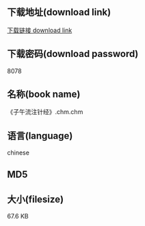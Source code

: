 ## 下载地址(download link)
[下载链接 download link](https://tutu365.netlify.app/?s=%E3%80%8A%E5%AD%90%E5%8D%88%E6%B5%81%E6%B3%A8%E9%92%88%E7%BB%8F%E3%80%8B.chm)

## 下载密码(download password)
8078

## 名称(book name)
《子午流注针经》.chm.chm

## 语言(language)
chinese

## MD5


## 大小(filesize)
67.6 KB
